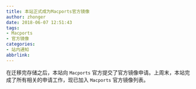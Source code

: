 ```yaml
---
title: 本站正式成为Macports官方镜像
author: zhonger
date: 2018-06-07 12:51:43
tags:
- Macports
- 官方镜像
categories:
- 站内通知
abbrlink:
---
```


在迁移完存储之后，本站向 `Macports` 官方提交了官方镜像申请。上周末，本站完成了所有相关的申请工作，现已加入 `Macports` 官方镜像列表。
